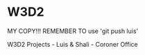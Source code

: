 # W3D2
MY COPY!!! REMEMBER TO use 'git push luis'

W3D2 Projects - Luis &amp; Shali - Coroner Office 
